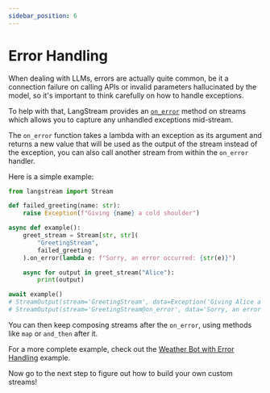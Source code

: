 ```yaml
---
sidebar_position: 6
---
```


# Error Handling

When dealing with LLMs, errors are actually quite common, be it a connection failure on calling APIs or invalid parameters hallucinated by the model, so it's important to think carefully on how to handle exceptions.

To help with that, LangStream provides an [`on_error`](pathname:///reference/langstream/index.html#langstream.Stream.on_error) method on streams which allows you to capture any unhandled exceptions mid-stream.

The `on_error` function takes a lambda with an exception as its argument and returns a new value that will be used as the output of the stream instead of the exception, you can also call another stream from within the `on_error` handler.

Here is a simple example:

```python
from langstream import Stream

def failed_greeting(name: str):
    raise Exception(f"Giving {name} a cold shoulder")

async def example():
    greet_stream = Stream[str, str](
        "GreetingStream",
        failed_greeting
    ).on_error(lambda e: f"Sorry, an error occurred: {str(e)}")

    async for output in greet_stream("Alice"):
        print(output)

await example()
# StreamOutput(stream='GreetingStream', data=Exception('Giving Alice a cold shoulder'), final=False)
# StreamOutput(stream='GreetingStream@on_error', data='Sorry, an error occurred: Giving Alice a cold shoulder', final=True)
```

You can then keep composing streams after the `on_error`, using methods like `map` or `and_then` after it.

For a more complete example, check out the [Weather Bot with Error Handling](../examples/weather-bot-error-handling) example.

Now go to the next step to figure out how to build your own custom streams!